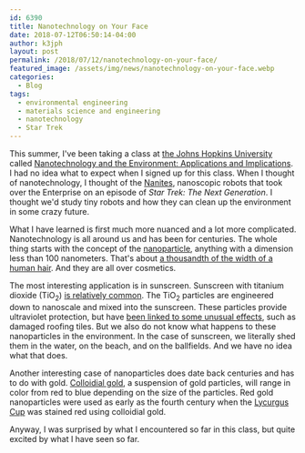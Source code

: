 ```yaml
---
id: 6390
title: Nanotechnology on Your Face
date: 2018-07-12T06:50:14-04:00
author: k3jph
layout: post
permalink: /2018/07/12/nanotechnology-on-your-face/
featured_image: /assets/img/news/nanotechnology-on-your-face.webp
categories:
  - Blog
tags:
  - environmental engineering
  - materials science and engineering
  - nanotechnology
  - Star Trek
---
```

This summer, I've been taking a class at [the Johns Hopkins
University](https://www.jhu.edu/) called [Nanotechnology and the
Environment: Applications and
Implications](https://ep.jhu.edu/programs-and-courses/575.763-nanotechnology-and-the-environment-applications-and-implications).
I had no idea what to expect when I signed up for this class.  When
I thought of nanotechnology, I thought of the
[Nanites](http://memory-alpha.wikia.com/wiki/Nanite), nanoscopic
robots that took over the Enterprise on an episode of _Star Trek:
The Next Generation_.  I thought we'd study tiny robots and how
they can clean up the environment in some crazy future.

What I have learned is first much more nuanced and a lot more
complicated.  Nanotechnology is all around us and has been for
centuries.  The whole thing starts with the concept of the
[nanoparticle](https://www.sciencedaily.com/terms/nanoparticle.htm),
anything with a dimension less than 100 nanometers.  That's about
[a thousandth of the width of a human
hair](https://www.nanooze.org/how-big-is-a-nanometer/).  And they
are all over cosmetics.

The most interesting application is in sunscreen.  Sunscreen with
titanium dioxide (TiO<sub>2</sub>) [is relatively
common](https://www.amazon.com/s/ref=nb_sb_noss?url=search-alias%3Daps&field-keywords=titanium+dioxide+sunscreen).
The TiO<sub>2</sub> particles are engineered down to nanoscale and
mixed into the sunscreen.  These particles provide ultraviolet
protection, but have [been linked to some unusual
effects](https://www.ncbi.nlm.nih.gov/pmc/articles/PMC2933802/),
such as damaged roofing tiles.  But we also do not know what happens
to these nanoparticles in the environment.  In the case of sunscreen,
we literally shed them in the water, on the beach, and on the
ballfields.  And we have no idea what that does.

Another interesting case of nanoparticles does date back centuries
and has to do with gold.  [Colloidial
gold](https://en.wikipedia.org/wiki/Colloidal_gold), a suspension
of gold particles, will range in color from red to blue depending
on the size of the particles.  Red gold nanoparticles were used as
early as the fourth century when the [Lycurgus
Cup](http://www.britishmuseum.org/research/collection_online/collection_object_details.aspx?objectId=61219&partId=1&searchText=lycurgus+cup&page=1)
was stained red using colloidial gold.

Anyway, I was surprised by what I encountered so far in this class,
but quite excited by what I have seen so far.
